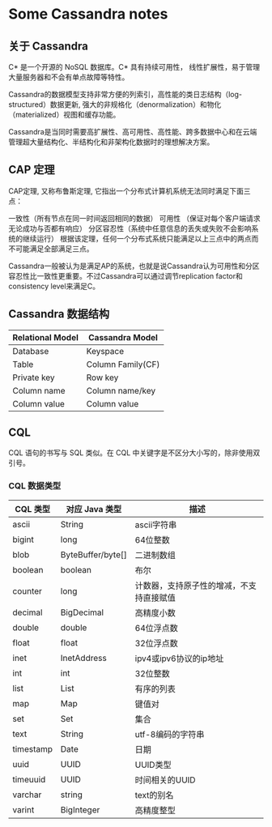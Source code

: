 # Some Cassandra notes

## 关于 Cassandra

C* 是一个开源的 NoSQL 数据库。C* 具有持续可用性， 线性扩展性，易于管理大量服务器和不会有单点故障等特性。

Cassandra的数据模型支持非常方便的列索引，高性能的类日志结构（log-structured）数据更新, 强大的非规格化（denormalization）和物化（materialized）视图和缓存功能。

Cassandra是当同时需要高扩展性、高可用性、高性能、跨多数据中心和在云端管理超大量结构化、半结构化和非架构化数据时的理想解决方案。

## CAP 定理

CAP定理, 又称布鲁斯定理, 它指出一个分布式计算机系统无法同时满足下面三点：

一致性（所有节点在同一时间返回相同的数据）
可用性 （保证对每个客户端请求无论成功与否都有响应）
分区容忍性（系统中任意信息的丢失或失败不会影响系统的继续运行）
根据该定理，任何一个分布式系统只能满足以上三点中的两点而不可能满足全部满足三点。

Cassandra一般被认为是满足AP的系统，也就是说Cassandra认为可用性和分区容忍性比一致性更重要。不过Cassandra可以通过调节replication factor和consistency level来满足C。

## Cassandra 数据结构

Relational Model | Cassandra Model
-----------------|----------------
Database | Keyspace
Table | Column Family(CF)
Private key | Row key
Column name | Column name/key
Column value | Column value

## CQL 

CQL 语句的书写与 SQL 类似。在 CQL 中关键字是不区分大小写的，除非使用双引号。

### CQL 数据类型

CQL 类型 | 对应 Java 类型 | 描述
---------|---------------|-----
ascii	 | String	| ascii字符串
bigint	 | long	| 64位整数
blob	 | ByteBuffer/byte[] | 二进制数组
boolean	 | boolean | 布尔
counter	 | long | 计数器，支持原子性的增减，不支持直接赋值
decimal	 | BigDecimal | 高精度小数
double	 | double | 64位浮点数
float	 | float | 32位浮点数
inet	 | InetAddress | ipv4或ipv6协议的ip地址
int	 | int | 32位整数
list	 | List | 有序的列表
map	 | Map | 键值对
set	 | Set | 集合
text	 | String | utf-8编码的字符串
timestamp	| Date | 日期
uuid	 | UUID | UUID类型
timeuuid	 | UUID | 时间相关的UUID
varchar	 | string | text的别名
varint	| BigInteger | 高精度整型
